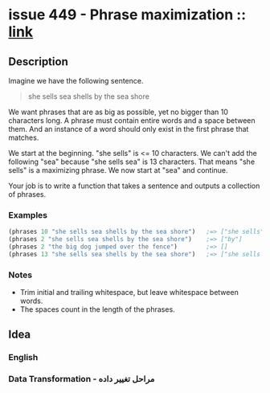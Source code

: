 # issue 449 - Phrase maximization :: [link](https://ericnormand.me/issues/purelyfunctional-tv-newsletter-449-domain-model-correctness-and-simplicity)

## Description

Imagine we have the following sentence.

> she sells sea shells by the sea shore

We want phrases that are as big as possible, yet no bigger than 10 characters long. A phrase must contain entire words and a space between them. And an instance of a word should only exist in the first phrase that matches.

We start at the beginning. "she sells" is \<= 10 characters. We can't add the following "sea" because "she sells sea" is 13 characters. That means "she sells" is a maximizing phrase. We now start at "sea" and continue.

Your job is to write a function that takes a sentence and outputs a collection of phrases.

### Examples
```clj
(phrases 10 "she sells sea shells by the sea shore")   ;=> ["she sells" "sea shells" "by the sea" "shore"]
(phrases 2 "she sells sea shells by the sea shore")    ;=> ["by"]
(phrases 2 "the big dog jumped over the fence")        ;=> []
(phrases 13 "she sells sea shells by the sea shore")   ;=> ["she sells sea" "shells by the" "sea shore"]
```


### Notes
- Trim initial and trailing whitespace, but leave whitespace between words.
- The spaces count in the length of the phrases.

## Idea

### English


### Data Transformation - مراحل تغییر داده
```nim
```
